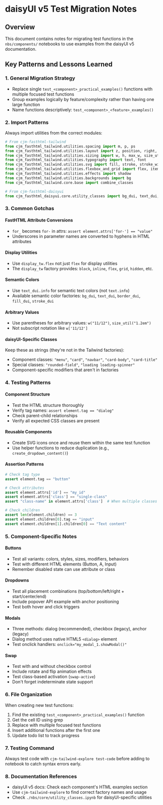 # daisyUI v5 Test Migration Notes

## Overview
This document contains notes for migrating test functions in the `nbs/components/` notebooks to use examples from the daisyUI v5 documentation.

## Key Patterns and Lessons Learned

### 1. General Migration Strategy
- Replace single `test_<component>_practical_examples()` functions with multiple focused test functions
- Group examples logically by feature/complexity rather than having one large function
- Name functions descriptively: `test_<component>_<feature>_examples()`

### 2. Import Patterns
Always import utilities from the correct modules:
```python
# From cjm-fasthtml-tailwind
from cjm_fasthtml_tailwind.utilities.spacing import m, p, ps
from cjm_fasthtml_tailwind.utilities.layout import z, position, right, top, display_tw
from cjm_fasthtml_tailwind.utilities.sizing import w, h, max_w, size_util
from cjm_fasthtml_tailwind.utilities.typography import text, font
from cjm_fasthtml_tailwind.utilities.svg import fill, stroke, stroke_width
from cjm_fasthtml_tailwind.utilities.flexbox_and_grid import flex, items, justify
from cjm_fasthtml_tailwind.utilities.effects import shadow
from cjm_fasthtml_tailwind.utilities.backgrounds import bg
from cjm_fasthtml_tailwind.core.base import combine_classes

# From cjm-fasthtml-daisyui
from cjm_fasthtml_daisyui.core.utility_classes import bg_dui, text_dui, border_radius, glass
```

### 3. Common Gotchas

#### FastHTML Attribute Conversions
- `for_` becomes `for-` in attrs: `assert element.attrs['for-'] == "value"`
- Underscores in parameter names are converted to hyphens in HTML attributes

#### Display Utilities
- Use `display_tw.flex` not just `flex` for display utilities
- The `display_tw` factory provides: `block`, `inline`, `flex`, `grid`, `hidden`, etc.

#### Semantic Colors
- Use `text_dui.info` for semantic text colors (not `text.info`)
- Available semantic color factories: `bg_dui`, `text_dui`, `border_dui`, `fill_dui`, `stroke_dui`

#### Arbitrary Values
- Use parentheses for arbitrary values: `w("11/12")`, `size_util("1.2em")`
- Not subscript notation like `w['11/12']`

#### daisyUI-Specific Classes
Keep these as strings (they're not in the Tailwind factories):
- Component classes: `"menu"`, `"card"`, `"navbar"`, `"card-body"`, `"card-title"`
- Special classes: `"rounded-field"`, `"loading loading-spinner"`
- Component-specific modifiers that aren't in factories

### 4. Testing Patterns

#### Component Structure
- Test the HTML structure thoroughly
- Verify tag names: `assert element.tag == "dialog"`
- Check parent-child relationships
- Verify all expected CSS classes are present

#### Reusable Components
- Create SVG icons once and reuse them within the same test function
- Use helper functions to reduce duplication (e.g., `create_dropdown_content()`)

#### Assertion Patterns
```python
# Check tag type
assert element.tag == "button"

# Check attributes
assert element.attrs['id'] == "my_id"
assert element.attrs['class'] == "single-class"
assert "class-name" in element.attrs['class']  # When multiple classes

# Check children
assert len(element.children) == 3
assert element.children[0].tag == "input"
assert element.children[1].children[0] == "Text content"
```

### 5. Component-Specific Notes

#### Buttons
- Test all variants: colors, styles, sizes, modifiers, behaviors
- Test with different HTML elements (Button, A, Input)
- Remember disabled state can use attribute or class

#### Dropdowns
- Test all placement combinations (top/bottom/left/right + start/center/end)
- Include popover API example with anchor positioning
- Test both hover and click triggers

#### Modals
- Three methods: dialog (recommended), checkbox (legacy), anchor (legacy)
- Dialog method uses native HTML5 `<dialog>` element
- Test onclick handlers: `onclick="my_modal_1.showModal()"`

#### Swap
- Test with and without checkbox control
- Include rotate and flip animation effects
- Test class-based activation (`swap-active`)
- Don't forget indeterminate state support

### 6. File Organization
When creating new test functions:
1. Find the existing `test_<component>_practical_examples()` function
2. Get the cell ID using grep
3. Replace with multiple focused test functions
4. Insert additional functions after the first one
5. Update todo list to track progress

### 7. Testing Command
Always test code with `cjm-tailwind-explore test-code` before adding to notebook to catch syntax errors early.

### 8. Documentation References
- daisyUI v5 docs: Check each component's HTML examples section
- Use `cjm-tailwind-explore` to find correct factory names and usage
- Check `./nbs/core/utility_classes.ipynb` for daisyUI-specific utilities